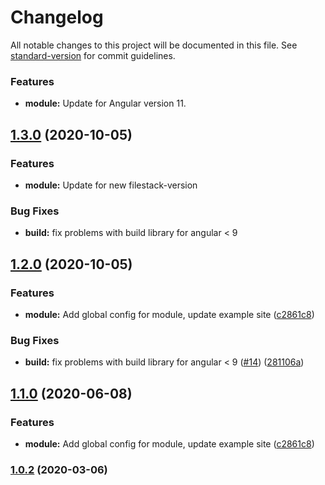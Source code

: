 # Changelog

All notable changes to this project will be documented in this file. See [standard-version](https://github.com/conventional-changelog/standard-version) for commit guidelines.

### Features

* **module:** Update for Angular version 11.

## [1.3.0](https://github.com/filestack/filestack-angular/compare/v1.2.0...v1.3.0) (2020-10-05)


### Features

* **module:** Update for new filestack-version


### Bug Fixes

* **build:** fix problems with build library for angular < 9


## [1.2.0](https://github.com/filestack/filestack-angular/compare/v1.0.2...v1.2.0) (2020-10-05)


### Features

* **module:** Add global config for module, update example site ([c2861c8](https://github.com/filestack/filestack-angular/commit/c2861c85b090f949256ffba5342c41bfe34d6a43))


### Bug Fixes

* **build:** fix problems with build library for angular < 9 ([#14](https://github.com/filestack/filestack-angular/issues/14)) ([281106a](https://github.com/filestack/filestack-angular/commit/281106abc73975d486d1e6b90d89c237bf568bca))

## [1.1.0](https://github.com/filestack/filestack-angular/compare/v1.0.2...v1.1.0) (2020-06-08)


### Features

* **module:** Add global config for module, update example site ([c2861c8](https://github.com/filestack/filestack-angular/commit/c2861c85b090f949256ffba5342c41bfe34d6a43))

### [1.0.2](https://github.com/filestack/filestack-angular/compare/v1.0.1...v1.0.2) (2020-03-06)
